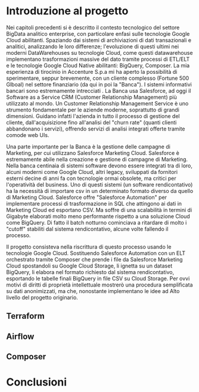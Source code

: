 
# Introduzione al progetto

Nei capitoli precedenti si è descritto il contesto tecnologico del settore BigData analitico enterprise, con particolare enfasi sulle tecnologie Google Cloud abilitanti.
Spaziando dai sistemi di archiviazioni di dati transazionali e analitici, analizzando le loro differenze; l'evoluzione di questi ultimi nei moderni DataWarehouses su tecnologie Cloud, come questi datawarehouse implementano trasformazioni massive del dato tramite processi di ETL/ELT e le tecnologie Google Cloud Native abilitanti: BigQuery, Composer.
La mia esperienza di tirocinio in Accenture S.p.a mi ha aperto la possibilità di sperimentare, seppur brevemente, con un cliente complesso (Fortune 500 Glboal) nel settore finanziario (da qui in poi la "Banca").
I sistemi informativi bancari sono estremamente intrecciati .
La Banca usa Salesforce, ad oggi il  Software as a Service CRM (Customer Relationship Management) più utilizzato al mondo. 
Un Customer Relationship Management Service è uno strumento fondamentale per le aziende moderne, soprattutto di grandi dimensioni. Guidano infatti l'azienda in tutto il processo di gestione del cliente, dall'acquisizione fino all'analisi del "churn rate" (quanti clienti abbandonano i servizi), offrendo servizi di analisi integrati offerte tramite comode web UIs.

Una parte importante per la Banca è la gestione delle campagne di Marketing, per cui utilizzano Salesforce Marketing Cloud.
Salesforce è estremamente abile nella creazione e gestione di campagne di Marketing. 
Nella banca centinaia di sistemi software devono essere integrati tra di loro, alcuni moderni come Google Cloud, altri legacy, sviluppati da fornitori esterni decine di anni fa con tecnologie ormai obsolete, ma critici per l'operatività del business.
Uno di questi sistemi (un software rendicontativo) ha la necessità di importare csv in un determinato formato diverso da quello di Marketing Cloud. 
Salesforce offre "Salesforce Automation" per implementare processi di trasformazione in SQL che attingono ai dati in Marketing Cloud ed esportano CSV. Ma soffre di una scalabilità in termini di Gigabyte elaborati molto meno performante rispetto a una soluzione Cloud come BigQuery. Di fatto il batch notturno cominciava a ritardare di molto i "cutoff" stabiliti dal sistema rendicontativo, alcune volte fallendo il processo.

Il progetto consisteva nella riscrittura di questo processo usando le tecnologie Google Cloud.
Sostituendo Salesforce Automation con un ELT orchestrato tramite Composer che prende i file da Salesforce Marketing Cloud spostandoli su Google Cloud Storage, li ignetta su un dataset BigQuery, li elabora nel formato richiesto dal sistema rendicontativo, esportando le tabelle finali BigQuery in file CSV su Cloud Storage.
Per ovvi motivi di diritti di proprietà intellettuale mostrerò una procedura semplificata su dati anonimizzati, ma che, nonostante implementano le idee ad Alto livello del progetto originario.

## Terraform



## Airflow


## Composer



# Conclusioni

